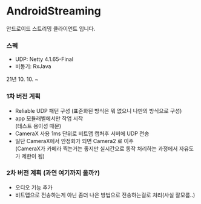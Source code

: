 # AndroidStreaming
안드로이드 스트리밍 클라이언트 입니다.

### 스펙
- UDP: Netty 4.1.65-Final
- 비동기: RxJava

21년 10. 10. ~

### 1차 버전 계획
- Reliable UDP 패턴 구성 (표준화된 방식은 뭐 없으니 나만의 방식으로 구성)
- app 모듈래벨에서만 작업 시작  
(테스트 용이성 때문)
- CameraX 사용 1ms 단위로 비트맵 캡처후 서버에 UDP 전송
- 일단 CameraX에서 안정화가 되면 Camera2 로 이주   
(CameraX가 카메라 찍는거는 좋지만 실시간으로 동작 처리하는 과정에서 자유도가 제한이 됨)


### 2차 버전 계획 (과연 여기까지 올까?)
- 오디오 기능 추가
- 비트맵으로 전송하는게 아닌 좀더 나은 방법으로 전송하는걸로 처리(사실 잘모름..)
